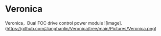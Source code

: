 # Veronica
Veronica，Dual FOC drive control power module
![image].(https://github.com/Jianghanlin/Veronica/tree/main/Pictures/Veronica.png)
